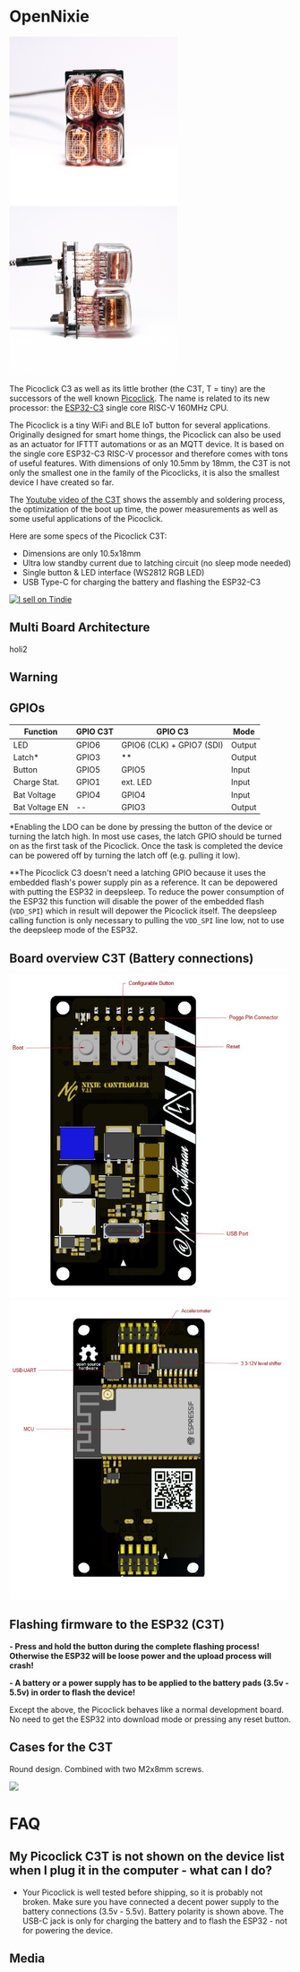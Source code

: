 # OpenNixie 

<img src="Docs/_DSC1764.jpg" width="300px"></a>
<img src="Docs/_DSC1766.jpg" width="300px"></a>

The Picoclick C3 as well as its little brother (the C3T, T = tiny) are the successors of the well known [Picoclick](https://github.com/makermoekoe/Picoclick). The name is related to its new processor: the [ESP32-C3](https://www.espressif.com/sites/default/files/documentation/esp32-c3_datasheet_en.pdf) single core RISC-V 160MHz CPU.

The Picoclick is a tiny WiFi and BLE IoT button for several applications. Originally designed for smart home things, the Picoclick can also be used as an actuator for IFTTT automations or as an MQTT device. It is based on the single core ESP32-C3 RISC-V processor and therefore comes with tons of useful features.
With dimensions of only 10.5mm by 18mm, the C3T is not only the smallest one in the family of the Picoclicks, it is also the smallest device I have created so far.

The [Youtube video of the C3T](https://www.youtube.com/watch?v=t-50w3RsUlg) shows the assembly and soldering process, the optimization of the boot up time, the power measurements as well as some useful applications of the Picoclick.

Here are some specs of the Picoclick C3T:
- Dimensions are only 10.5x18mm
- Ultra low standby current due to latching circuit (no sleep mode needed)
- Single button & LED interface (WS2812 RGB LED)
- USB Type-C for charging the battery and flashing the ESP32-C3

<a href="https://www.tindie.com/stores/makermoekoe/?ref=offsite_badges&utm_source=sellers_makermoekoe&utm_medium=badges&utm_campaign=badge_large"><img src="https://d2ss6ovg47m0r5.cloudfront.net/badges/tindie-larges.png" alt="I sell on Tindie" width="200" height="104"></a>

## Multi Board Architecture 
holi2
## Warning

## GPIOs

Function | GPIO C3T | GPIO C3 | Mode
-------- | -------- | -------- | --------
LED | GPIO6 | GPIO6 (CLK) + GPIO7 (SDI) | Output
Latch* | GPIO3 | ** | Output
Button | GPIO5 | GPIO5 | Input
Charge Stat. | GPIO1  | ext. LED | Input
Bat Voltage | GPIO4 | GPIO4 | Input
Bat Voltage EN | -- | GPIO3 | Output

*Enabling the LDO can be done by pressing the button of the device or turning the latch high. In most use cases, the latch GPIO should be turned on as the first task of the Picoclick. Once the task is completed the device can be powered off by turning the latch off (e.g. pulling it low).

**The Picoclick C3 doesn't need a latching GPIO because it uses the embedded flash's power supply pin as a reference. It can be depowered with putting the ESP32 in deepsleep. To reduce the power consumption of the ESP32 this function will disable the power of the embedded flash (`VDD_SPI`) which in result will depower the Picoclick itself. The deepsleep calling function is only necessary to pulling the `VDD_SPI` line low, not to use the deepsleep mode of the ESP32.

## Board overview C3T (Battery connections)

<img src="Docs/Controller_diagram_bottom.jpg" width="500px"></a>
<img src="Docs/Controller_diagram_front.jpg" width="500px"></a>

## Flashing firmware to the ESP32 (C3T)

**- Press and hold the button during the complete flashing process! Otherwise the ESP32 will be loose power and the upload process will crash!**

**- A battery or a power supply has to be applied to the battery pads (3.5v - 5.5v) in order to flash the device!**

Except the above, the Picoclick behaves like a normal development board. No need to get the ESP32 into download mode or pressing any reset button.

## Cases for the C3T

Round design. Combined with two M2x8mm screws.

<img src="docs/pc3t_case2.jpg" width="250px"></a>

# FAQ

## My Picoclick C3T is not shown on the device list when I plug it in the computer - what can I do?
- Your Picoclick is well tested before shipping, so it is probably not broken. Make sure you have connected a decent power supply to the battery connections (3.5v - 5.5v). Battery polarity is shown above. The USB-C jack is only for charging the battery and to flash the ESP32 - not for powering the device.

## Media


